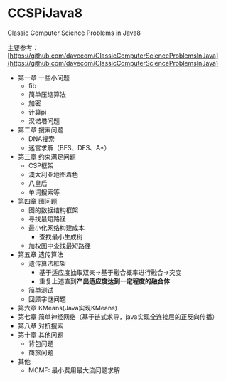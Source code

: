 # CCSPiJava8

Classic Computer Science Problems in Java8  

主要参考：[https://github.com/davecom/ClassicComputerScienceProblemsInJava](https://github.com/davecom/ClassicComputerScienceProblemsInJava)

- 第一章 一些小问题
  - fib
  - 简单压缩算法
  - 加密
  - 计算pi
  - 汉诺塔问题
- 第二章 搜索问题
  - DNA搜索
  - 迷宫求解（BFS、DFS、A*）
- 第三章 约束满足问题
  - CSP框架
  - 澳大利亚地图着色
  - 八皇后
  - 单词搜索等
- 第四章 图问题
  - 图的数据结构框架
  - 寻找最短路径
  - 最小化网络构建成本
    - 查找最小生成树
  - 加权图中查找最短路径
- 第五章 遗传算法
  - 遗传算法框架
    - 基于适应度抽取双亲->基于融合概率进行融合->突变
    - 重复上述直到**产出适应度达到一定程度的融合体**
  - 简单测试
  - 回顾字谜问题
- 第六章 KMeans(Java实现KMeans)
- 第七章 简单神经网络（基于链式求导，java实现全连接层的正反向传播）
- 第八章 对抗搜索
- 第十章 其他问题
  - 背包问题
  - 商旅问题
- 其他
  - MCMF: 最小费用最大流问题求解

